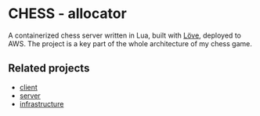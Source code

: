 # CHESS - allocator

A containerized chess server written in Lua, built with [Löve](https://love2d.org/), deployed to AWS.
The project is a key part of the whole architecture of my chess game.

## Related projects
- [client](https://github.com/Waissi/chess-client)
- [server](https://github.com/Waissi/chess-server)
- [infrastructure](https://github.com/Waissi/chess-infrastructure)
